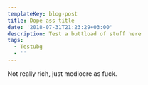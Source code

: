 ```yaml
---
templateKey: blog-post
title: Dope ass title
date: '2018-07-31T21:23:29+03:00'
description: Test a buttload of stuff here
tags:
  - Testubg
  - ''
---
```

Not really rich, just mediocre as fuck.
